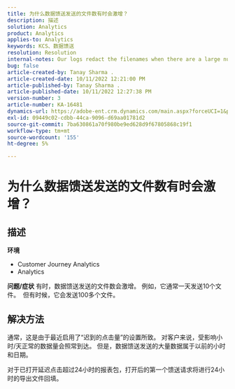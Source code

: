 ```yaml
---
title: 为什么数据馈送发送的文件数有时会激增？
description: 描述
solution: Analytics
product: Analytics
applies-to: Analytics
keywords: KCS、数据馈送
resolution: Resolution
internal-notes: Our logs redact the filenames when there are a large number of export files processed by data feeds, so you will see the file name in the logs "df_files" section as "REDACTED".
bug: false
article-created-by: Tanay Sharma .
article-created-date: 10/11/2022 12:21:00 PM
article-published-by: Tanay Sharma .
article-published-date: 10/11/2022 12:27:38 PM
version-number: 3
article-number: KA-16481
dynamics-url: https://adobe-ent.crm.dynamics.com/main.aspx?forceUCI=1&pagetype=entityrecord&etn=knowledgearticle&id=17c67d27-5f49-ed11-bba2-0022480868ff
exl-id: 09449c02-cdbb-44ca-9096-d69aa01781d2
source-git-commit: 7ba630861a70f980be9ed628d9f67805868c19f1
workflow-type: tm+mt
source-wordcount: '155'
ht-degree: 5%

---
```


# 为什么数据馈送发送的文件数有时会激增？

## 描述

<b>环境</b>
- Customer Journey Analytics
- Analytics



<b>问题/症状</b>
有时，数据馈送发送的文件数会激增。 例如，它通常一天发送10个文件。  但有时候，它会发送100多个文件。


## 解决方法


通常，这是由于最近启用了“迟到的点击量”的设置所致。 对客户来说，受影响小时/天正常的数据量会照常到达。 但是，数据馈送发送的大量数据属于以前的小时和日期。

对于已打开延迟点击超过24小时的报表包，打开后的第一个馈送请求将进行24小时的导出文件回填。
